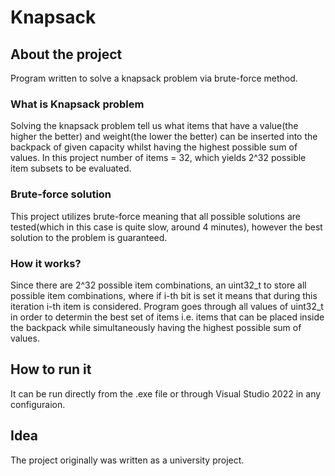 # Knapsack

## About the project
Program written to solve a knapsack problem via brute-force method.
### What is Knapsack problem
Solving the knapsack problem tell us what items that have a value(the higher the better) and weight(the lower the better) can be inserted into the backpack of given capacity whilst having the highest possible sum of values.
In this project number of items = 32, which yields 2^32 possible item subsets to be evaluated.
### Brute-force solution
This project utilizes brute-force meaning that all possible solutions are tested(which in this case is quite slow, around 4 minutes), however the best solution to the problem is guaranteed.
### How it works?
Since there are 2^32 possible item combinations, an uint32_t to store all possible item combinations, where if i-th bit is set it means that during this iteration i-th item is considered.
Program goes through all values of uint32_t in order to determin the best set of items i.e. items that can be placed inside the backpack while simultaneously having the highest possible sum of values. 
## How to run it
It can be run directly from the .exe file or through Visual Studio 2022 in any configuraion.
## Idea
The project originally was written as a university project.
